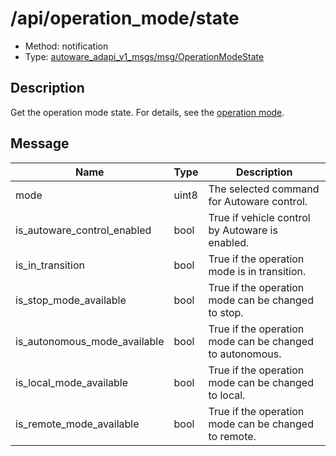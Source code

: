 <!-- This file is generated by a tool. Do not edit directly. -->

# /api/operation_mode/state

- Method: notification
- Type: [autoware_adapi_v1_msgs/msg/OperationModeState](../../../types/autoware_adapi_v1_msgs/msg/operation_mode_state.md)

## Description

Get the operation mode state. For details, see the [operation mode](./index.md).

## Message

| Name                         | Type  | Description                                              |
| ---------------------------- | ----- | -------------------------------------------------------- |
| mode                         | uint8 | The selected command for Autoware control.               |
| is_autoware_control_enabled  | bool  | True if vehicle control by Autoware is enabled.          |
| is_in_transition             | bool  | True if the operation mode is in transition.             |
| is_stop_mode_available       | bool  | True if the operation mode can be changed to stop.       |
| is_autonomous_mode_available | bool  | True if the operation mode can be changed to autonomous. |
| is_local_mode_available      | bool  | True if the operation mode can be changed to local.      |
| is_remote_mode_available     | bool  | True if the operation mode can be changed to remote.     |
